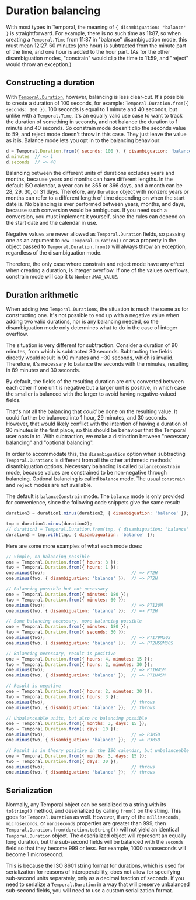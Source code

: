 # Duration balancing

With most types in Temporal, the meaning of `{ disambiguation: 'balance' }` is straightforward.
For example, there is no such time as 11:87, so when creating a `Temporal.Time` from 11:87 in "balance" disambiguation mode, this must mean 12:27.
60 minutes (one hour) is subtracted from the minute part of the time, and one hour is added to the hour part.
(As for the other disambiguation modes, "constrain" would clip the time to 11:59, and "reject" would throw an exception.)

## Constructing a duration

With [`Temporal.Duration`](./duration.md), however, balancing is less clear-cut.
It's possible to create a duration of 100 seconds, for example: `Temporal.Duration.from({ seconds: 100 })`.
100 seconds is equal to 1 minute and 40 seconds, but unlike with a `Temporal.Time`, it's an equally valid use case to want to track the duration of something in seconds, and not balance the duration to 1 minute and 40 seconds.
So constrain mode doesn't clip the seconds value to 59, and reject mode doesn't throw in this case.
They just leave the value as it is.
Balance mode lets you opt in to the balancing behaviour:

```javascript
d = Temporal.Duration.from({ seconds: 100 }, { disambiguation: 'balance' });
d.minutes  // => 1
d.seconds  // => 40
```

Balancing between the different units of durations excludes years and months, because years and months can have different lengths.
In the default ISO calendar, a year can be 365 or 366 days, and a month can be 28, 29, 30, or 31 days.
Therefore, any `Duration` object with nonzero years or months can refer to a different length of time depending on when the start date is.
No balancing is ever performed between years, months, and days, because such conversion would be ambiguous.
If you need such a conversion, you must implement it yourself, since the rules can depend on the start date and the calendar in use.

Negative values are never allowed as `Temporal.Duration` fields, so passing one as an argument to `new Temporal.Duration()` or as a property in the object passed to `Temporal.Duration.from()` will always throw an exception, regardless of the disambiguation mode.

Therefore, the only case where constrain and reject mode have any effect when creating a duration, is integer overflow.
If one of the values overflows, constrain mode will cap it to `Number.MAX_VALUE`.

## Duration arithmetic

When adding two `Temporal.Duration`s, the situation is much the same as for constructing one.
It's not possible to end up with a negative value when adding two valid durations, nor is any balancing needed, so the disambiguation mode only determines what to do in the case of integer overflow.

The situation is very different for subtraction.
Consider a duration of 90 minutes, from which is subtracted 30 seconds.
Subtracting the fields directly would result in 90 minutes and &minus;30 seconds, which is invalid.
Therefore, it's necessary to balance the seconds with the minutes, resulting in 89 minutes and 30 seconds.

By default, the fields of the resulting duration are only converted between each other if one unit is negative but a larger unit is positive, in which case the smaller is balanced with the larger to avoid having negative-valued fields.

That's not all the balancing that _could_ be done on the resulting value.
It could further be balanced into 1 hour, 29 minutes, and 30 seconds.
However, that would likely conflict with the intention of having a duration of 90 minutes in the first place, so this should be behaviour that the Temporal user opts in to.
With subtraction, we make a distinction between "necessary balancing" and "optional balancing".

In order to accommodate this, the `disambiguation` option when subtracting `Temporal.Duration`s is different from all the other arithmetic methods' disambiguation options.
Necessary balancing is called `balanceConstrain` mode, because values are constrained to be non-negative through balancing.
Optional balancing is called `balance` mode.
The usual `constrain` and `reject` modes are not available.

The default is `balanceConstrain` mode.
The `balance` mode is only provided for convenience, since the following code snippets give the same result:

```javascript
duration3 = duration1.minus(duration2, { disambiguation: 'balance' });

tmp = duration1.minus(duration2);
// duration3 = Temporal.Duration.from(tmp, { disambiguation: 'balance' }); - FIXME: https://github.com/tc39/proposal-temporal/issues/232
duration3 = tmp.with(tmp, { disambiguation: 'balance' });
```

Here are some more examples of what each mode does:

```javascript
// Simple, no balancing possible
one = Temporal.Duration.from({ hours: 3 });
two = Temporal.Duration.from({ hours: 1 });
one.minus(two);                                 // => PT2H
one.minus(two, { disambiguation: 'balance' });  // => PT2H

// Balancing possible but not necessary
one = Temporal.Duration.from({ minutes: 180 });
two = Temporal.Duration.from({ minutes: 60 });
one.minus(two);                                 // => PT120M
one.minus(two, { disambiguation: 'balance' });  // => PT2H

// Some balancing necessary, more balancing possible
one = Temporal.Duration.from({ minutes: 180 });
two = Temporal.Duration.from({ seconds: 30 });
one.minus(two);                                 // => PT179M30S
one.minus(two, { disambiguation: 'balance' });  // => PT2H59M30S

// Balancing necessary, result is positive
one = Temporal.Duration.from({ hours: 4, minutes: 15 });
two = Temporal.Duration.from({ hours: 2, minutes: 30 });
one.minus(two);                                 // => PT1H45M
one.minus(two, { disambiguation: 'balance' });  // => PT1H45M

// Result is negative
one = Temporal.Duration.from({ hours: 2, minutes: 30 });
two = Temporal.Duration.from({ hours: 3 });
one.minus(two);                                 // throws
one.minus(two, { disambiguation: 'balance' });  // throws

// Unbalanceable units, but also no balancing possible
one = Temporal.Duration.from({ months: 3, days: 15 });
two = Temporal.Duration.from({ days: 10 });
one.minus(two);                                 // => P3M5D
one.minus(two, { disambiguation: 'balance' });  // => P3M5D

// Result is in theory positive in the ISO calendar, but unbalanceable units
one = Temporal.Duration.from({ months: 3, days: 15 });
two = Temporal.Duration.from({ days: 30 });
one.minus(two);                                 // throws
one.minus(two, { disambiguation: 'balance' });  // throws
```

## Serialization

Normally, any Temporal object can be serialized to a string with its `toString()` method, and deserialized by calling `from()` on the string.
This goes for `Temporal.Duration` as well.
However, if any of the `milliseconds`, `microseconds`, or `nanoseconds` properties are greater than 999, then `Temporal.Duration.from(duration.toString())` will not yield an identical `Temporal.Duration` object.
The deserialized object will represent an equally long duration, but the sub-second fields will be balanced with the `seconds` field so that they become 999 or less.
For example, 1000 nanoseconds will become 1 microsecond.

This is because the ISO 8601 string format for durations, which is used for serialization for reasons of interoperability, does not allow for specifying sub-second units separately, only as a decimal fraction of seconds.
If you need to serialize a `Temporal.Duration` in a way that will preserve unbalanced sub-second fields, you will need to use a custom serialization format.
